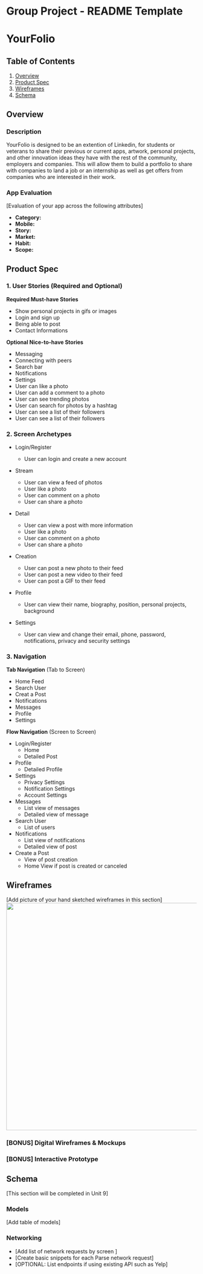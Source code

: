 Group Project - README Template
===

# YourFolio

## Table of Contents
1. [Overview](#Overview)
1. [Product Spec](#Product-Spec)
1. [Wireframes](#Wireframes)
2. [Schema](#Schema)

## Overview
### Description
YourFolio is designed to be an extention of Linkedin, for students or veterans to share their previous or current apps, artwork, personal projects, and other innovation ideas they have with the rest of the community, employers and companies. This will allow them to build a portfolio to share with companies to land a job or an internship as well as get offers from companies who are interested in their work.

### App Evaluation
[Evaluation of your app across the following attributes]
- **Category:**
- **Mobile:**
- **Story:**
- **Market:**
- **Habit:**
- **Scope:**

## Product Spec

### 1. User Stories (Required and Optional)

**Required Must-have Stories**

* Show personal projects in gifs or images
* Login and sign up
* Being able to post
* Contact Informations

**Optional Nice-to-have Stories**

* Messaging
* Connecting with peers
* Search bar
* Notifications
* Settings
* User can like a photo
* User can add a comment to a photo
* User can see trending photos
* User can search for photos by a hashtag
* User can see a list of their followers
* User can see a list of their followers

### 2. Screen Archetypes

* Login/Register
  * User can login and create a new account
* Stream
   * User can view a feed of photos
   * User like a photo
   * User can comment on a photo
   * User can share a photo
 * Detail
   * User can view a post with more information
   * User like a photo
   * User can comment on a photo
   * User can share a photo
   
* Creation
   * User can post a new photo to their feed
   * User can post a new video to their feed
   * User can post a GIF to their feed
* Profile
   * User can view their name, biography, position, personal projects, background
* Settings
   * User can view and change their email, phone, password, notifications, privacy and security settings

### 3. Navigation

**Tab Navigation** (Tab to Screen)

* Home Feed
* Search User
* Creat a Post
* Notifications
* Messages
* Profile
* Settings

**Flow Navigation** (Screen to Screen)

* Login/Register
   * Home 
   * Detailed Post
* Profile
   * Detailed Profile
* Settings
   * Privacy Settings
   * Notification Settings
   * Account Settings
* Messages 
   * List view of messages
   * Detailed view of message
* Search User
   * List of users
* Notifications
   * List view of notifications
   * Detailed view of post
* Create a Post
   * View of post creation
   * Home View if post is created or canceled
   

## Wireframes
[Add picture of your hand sketched wireframes in this section]
<img src="http://recordit.co/21kSyHruPL" width=600>

### [BONUS] Digital Wireframes & Mockups

### [BONUS] Interactive Prototype

## Schema 
[This section will be completed in Unit 9]
### Models
[Add table of models]
### Networking
- [Add list of network requests by screen ]
- [Create basic snippets for each Parse network request]
- [OPTIONAL: List endpoints if using existing API such as Yelp]

